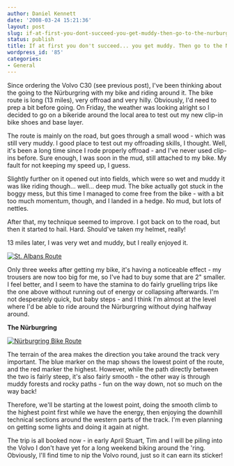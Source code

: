 ```yaml
---
author: Daniel Kennett
date: '2008-03-24 15:21:36'
layout: post
slug: if-at-first-you-dont-succeed-you-get-muddy-then-go-to-the-nurburgring-anyway
status: publish
title: If at first you don't succeed... you get muddy. Then go to the Nürburgring anyway.
wordpress_id: '85'
categories:
- General
---
```


Since ordering the Volvo C30 (see previous post), I've been thinking about the going to the Nürburgring with my bike and riding around it. The bike route is long (13 miles), very offroad and very hilly. Obviously, I'd need to prep a bit before going. On Friday, the weather was looking alright so I decided to go on a bikeride around the local area to test out my new clip-in bike shoes and base layer.

The route is mainly on the road, but goes through a small wood - which was still very muddy. I good place to test out my offroading skills, I thought. Well, it's been a long time since I rode properly offroad - and I've never used clip-ins before. Sure enough, I was soon in the mud, still attached to my bike. My fault for not keeping my speed up, I guess. 

Slightly further on it opened out into fields, which were so wet and muddy it was like riding though... well... deep mud. The bike actually got stuck in the boggy mess, but this time I managed to come free from the bike - with a bit too much momentum, though, and I landed in a hedge. No mud, but lots of nettles. 

After that, my technique seemed to improve. I got back on to the road, but then it started to hail. Hard. Should've taken my helmet, really! 

13 miles later, I was very wet and muddy, but I really enjoyed it. 

<a href='http://danielkennett.org/pictures/for_posts/2008/03/longroute.png' title='St. Albans Route'><img src='http://danielkennett.org/pictures/for_posts/2008/03/longroute.png' alt='St. Albans Route' /></a>

<!--more-->

Only three weeks after getting my bike, it's having a noticeable effect - my trousers are now too big for me, so I've had to buy some that are 2" smaller. I feel better, and I seem to have the stamina to do fairly gruelling trips like the one above without running out of energy or collapsing afterwards. I'm not desperately quick, but baby steps - and I think I'm almost at the level where I'd be able to ride around the Nürburgring without dying halfway around.

<strong>The Nürburgring</strong>

<a href='http://danielkennett.org/pictures/for_posts/2008/03/ringroute.jpg' title='Nürburgring Bike Route'><img src='http://danielkennett.org/pictures/for_posts/2008/03/ringroute.jpg' alt='Nürburgring Bike Route' /></a>

The terrain of the area makes the direction you take around the track very important. The blue marker on the map shows the lowest point of the route, and the red marker the highest. However, while the path directly between the two is fairly steep, it's also fairly smooth - the other way is through muddy forests and rocky paths - fun on the way down, not so much on the way back! 

Therefore, we'll be starting at the lowest point, doing the smooth climb to the highest point first while we have the energy, then enjoying the downhill technical sections around the western parts of the track. I'm even planning on getting some lights and doing it again at night.

The trip is all booked now - in early April Stuart, Tim and I will be piling into the Volvo I don't have yet for a long weekend biking around the 'ring. Obviously, I'll find time to nip the Volvo round, just so it can earn its sticker! 